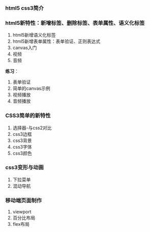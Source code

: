### html5 css3简介

### html5新特性：新增标签、删除标签、表单属性、语义化标签
1. html5新增语义化标签
2. html5新增表单属性：表单验证、正则表达式
3. canvas入门
4. 视频
5. 音频

**练习**：
1. 表单验证
2. 简单的canvas示例
2. 视频播放
3. 音频播放

### CSS3简单的新特性
1. 选择器-与css2对比
2. css3边框
3. css3背景
4. css3字体
5. css3颜色

### css3变形与动画
1. 下拉菜单
2. 混动导航

### 移动端页面制作
1. viewport
2. 百分比布局
3. flex布局

### 






